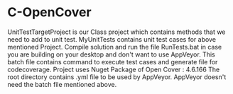 # C-OpenCover
UnitTestTargetProject is our Class project which contains methods that we need to add to unit test.
MyUnitTests contains unit test cases for above mentioned Project.
Compile solution and run the file RunTests.bat in case you are building on your desktop and don't want to use AppVeyor. This batch file contains command to execute test cases and generate file for codecoverage.
Project uses Nuget Package of Open Cover : 4.6.166
The root directory contains .yml file to be used by AppVeyor. AppVeyor doesn't need the batch file mentioned above.
